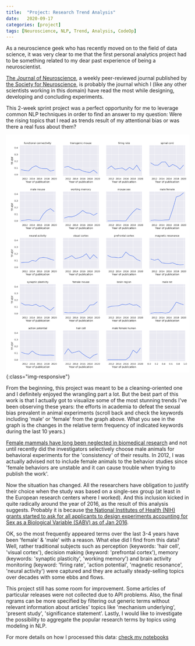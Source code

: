```yaml
---
title:  "Project: Research Trend Analysis"
date:   2020-09-17
categories: [project]
tags: [Neuroscience, NLP, Trend, Analysis, CodeOp]
---
```


As a neuroscience geek who has recently moved on to the field of data science, it was very clear to me that the first personal analytics project had to be something related to my dear past experience of being a neuroscientist.

[The Journal of Neuroscience](https://www.jneurosci.org/), a weekly peer-reviewed journal published by [the Society for Neuroscience](https://www.sfn.org/), is probably the journal which I (like any other scientists working in this domain) have read the most while designing, developing and concluding experiments.

This 2-week sprint project was a perfect opportunity for me to leverage common NLP techniques in order to find an answer to my question:
Were the rising topics that I read as trends result of my attentional bias or was there a real fuss about them?

![term-frequency](/images/project-research-trend.png){:class="img-responsive"}

From the beginning, this project was meant to be a cleaning-oriented one and I definitely enjoyed the wrangling part a lot.
But the best part of this work is that I actually got to visualize some of the most stunning trends I've been observing these years: the efforts in academia to defeat the sexual bias prevalent in animal experiments (scroll back and check the keywords including 'male' or 'female' from the graph above. What you see in the graph is the changes in the relative term frequency of indicated keywords during the last 10 years.)

[Female mammals have long been neglected in biomedical research](https://www.ncbi.nlm.nih.gov/pmc/articles/PMC3008499/) and not until recently did the investigators selectively choose male animals for behavioral experiments for the 'consistency' of their results. In 2012, I was actually advised not to include female animals to the behavior studies since 'female behaviors are unstable and it can cause trouble when trying to publish the work'.

Now the situation has changed. All the researchers have obligation to justify their choice when the study was based on a single-sex group (at least in the European research centers where I worked). And this inclusion kicked in quite radically around the year of 2016, as the result of this analysis suggests. Probably it is because [the National Institutes of Health (NIH) grants started to ask for all applicants to design experiments accounting for Sex as a Biological Variable (SABV) as of Jan 2016](https://grants.nih.gov/grants/guide/notice-files/not-od-15-102.html).

OK, so the most frequently appeared terms over the last 3-4 years have been 'female' & 'male' with a reason. What else did I find from this data? Well, rather traditional subjects such as perception (keywords: 'hair cell', 'visual cortex'), decision making (keyword: 'prefrontal cortex'), memory (keywords: 'synaptic plasticity', 'working memory') and brain activity monitoring (keyword: 'firing rate', 'action potential', 'magnetic resonance', 'neural activity') were captured and they are actually steady-selling topics over decades with some ebbs and flows.

This project still has some room for improvement. Some articles of particular releases were not collected due to API problems. Also, the final ngrams can be more specified by filtering out generic terms without relevant information about articles' topics like 'mechanism underlying', 'present study', 'significance statement'. Lastly, I would like to investigate the possibility to aggregate the popular research terms by topics using modeling in NLP.

For more details on how I processed this data: [check my notebooks](https://github.com/soyhyoj/ResearchTrendAnalysis)
